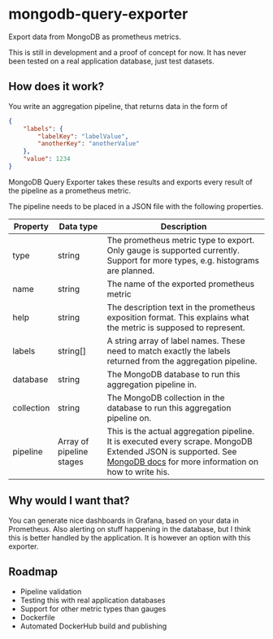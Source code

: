# mongodb-query-exporter
Export data from MongoDB as prometheus metrics.

This is still in development and a proof of concept for now. It has never been tested on a real application database, just test datasets.

## How does it work?
You write an aggregation pipeline, that returns data in the form of
```json 
{
    "labels": {
        "labelKey": "labelValue",
        "anotherKey": "anotherValue"
    },
    "value": 1234
}
```

MongoDB Query Exporter takes these results and exports every result of the pipeline as a prometheus metric.

The pipeline needs to be placed in a JSON file with the following properties.

| Property | Data type | Description |
| ---------|-----------|--------------|
| type | string | The prometheus metric type to export. Only gauge is supported currently. Support for more types, e.g. histograms are planned. |
| name | string | The name of the exported prometheus metric |
| help | string | The description text in the prometheus exposition format. This explains what the metric is supposed to represent. |
| labels | string[] | A string array of label names. These need to match exactly the labels returned from the aggregation pipeline. |
| database | string | The MongoDB database to run this aggregation pipeline in. |
| collection | string | The MongoDB collection in the database to run this aggregation pipeline on. |
| pipeline | Array of pipeline stages | This is the actual aggregation pipeline. It is executed every scrape. MongoDB Extended JSON is supported. See [MongoDB docs](https://docs.mongodb.com/manual/reference/operator/aggregation-pipeline/) for more information on how to write his.|


## Why would I want that?
You can generate nice dashboards in Grafana, based on your data in Prometheus. Also alerting on stuff happening in the database, but I think this is better handled by the application. It is however an option with this exporter.

## Roadmap
* Pipeline validation
* Testing this with real application databases
* Support for other metric types than gauges
* Dockerfile
* Automated DockerHub build and publishing
